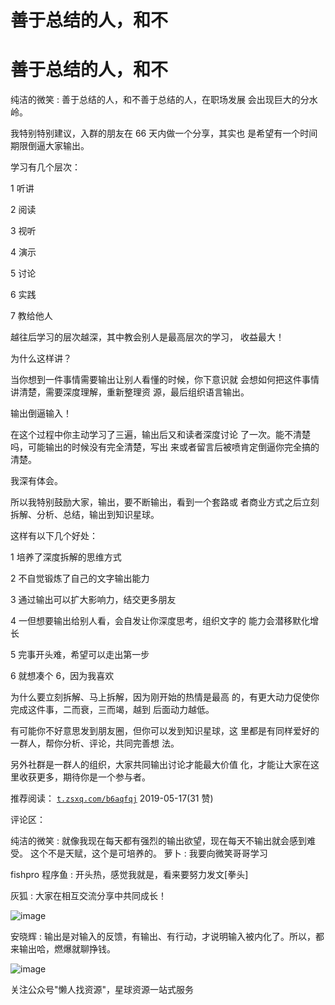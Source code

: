 # 善于总结的人，和不

# 善于总结的人，和不

纯洁的微笑 : 善于总结的人，和不善于总结的人，在职场发展 会出现巨大的分水岭。

我特别特别建议，入群的朋友在 66 天内做一个分享，其实也 是希望有一个时间期限倒逼大家输出。

学习有几个层次：

1 听讲

2 阅读

3 视听

4 演示

5 讨论

6 实践

7 教给他人

越往后学习的层次越深，其中教会别人是最高层次的学习， 收益最大！

为什么这样讲？

当你想到一件事情需要输出让别人看懂的时候，你下意识就 会想如何把这件事情讲清楚，需要深度理解，重新整理资 源，最后组织语言输出。

输出倒逼输入！

在这个过程中你主动学习了三遍，输出后又和读者深度讨论 了一次。能不清楚吗，可能输出的时候没有完全清楚，写出 来或者留言后被喷肯定倒逼你完全搞的清楚。

我深有体会。

所以我特别鼓励大家，输出，要不断输出，看到一个套路或 者商业方式之后立刻拆解、分析、总结，输出到知识星球。

这样有以下几个好处：

1 培养了深度拆解的思维方式

2 不自觉锻炼了自己的文字输出能力

3 通过输出可以扩大影响力，结交更多朋友

4 一但想要输出给别人看，会自发让你深度思考，组织文字的 能力会潜移默化增长

5 完事开头难，希望可以走出第一步

6 就想凑个 6，因为我喜欢

为什么要立刻拆解、马上拆解，因为刚开始的热情是最高 的，有更大动力促使你完成这件事，二而衰，三而竭，越到 后面动力越低。

有可能你不好意思发到朋友圈，但你可以发到知识星球，这 里都是有同样爱好的一群人，帮你分析、评论，共同完善想 法。

另外社群是一群人的组织，大家共同输出讨论才能最大价值 化，才能让大家在这里收获更多，期待你是一个参与者。

推荐阅读： [`t.zsxq.com/b6aqfqj`](https://t.zsxq.com/b6aqfqj) 2019-05-17(31 赞)

评论区：

纯洁的微笑 : 就像我现在每天都有强烈的输出欲望，现在每天不输出就会感到难受。 这个不是天赋，这个是可培养的。 萝卜 : 我要向微笑哥哥学习

fishpro 程序鱼 : 开头热，感觉我就是，看来要努力发文[拳头]

灰狐 : 大家在相互交流分享中共同成长！

![image](img/Image_097.png)

安晓辉 : 输出是对输入的反馈，有输出、有行动，才说明输入被内化了。所以，都来输出哈，燃爆就聊挣钱。

![image](img/Image_098.png)

关注公众号"懒人找资源"，星球资源一站式服务